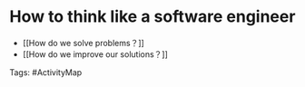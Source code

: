 # How to think like a software engineer

- [[How do we solve problems？]]
- [[How do we improve our solutions？]]

Tags: #ActivityMap 